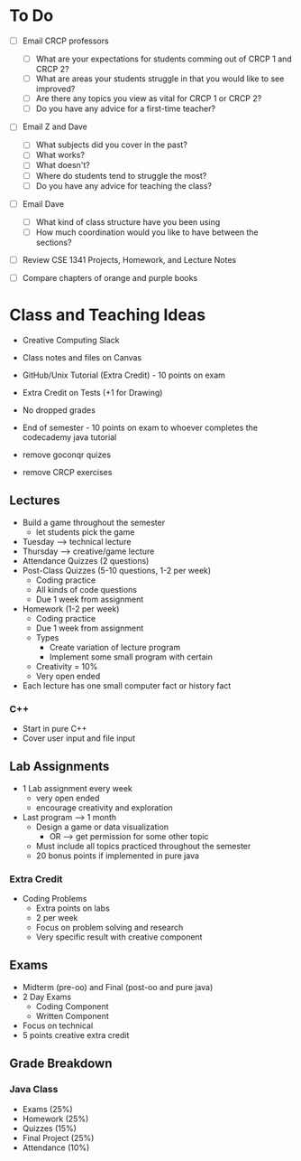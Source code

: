 # To Do

 - [ ] Email CRCP professors
   - [ ] What are your expectations for students comming out of CRCP 1 and CRCP 2?
   - [ ] What are areas your students struggle in that you would like to see improved?
   - [ ] Are there any topics you view as vital for CRCP 1 or CRCP 2?
   - [ ] Do you have any advice for a first-time teacher?

 - [ ] Email Z and Dave
   - [ ] What subjects did you cover in the past?
   - [ ] What works?
   - [ ] What doesn't?
   - [ ] Where do students tend to struggle the most?
   - [ ] Do you have any advice for teaching the class?

 - [ ] Email Dave
   - [ ] What kind of class structure have you been using
   - [ ] How much coordination would you like to have between the sections?

 - [ ] Review CSE 1341 Projects, Homework, and Lecture Notes

 - [ ] Compare chapters of orange and purple books

# Class and Teaching Ideas

  * Creative Computing Slack
  * Class notes and files on Canvas
  * GitHub/Unix Tutorial (Extra Credit) - 10 points on exam
  * Extra Credit on Tests (+1 for Drawing)
  * No dropped grades
  * End of semester - 10 points on exam to whoever completes the codecademy java tutorial

  * remove goconqr quizes
  * remove CRCP exercises

## Lectures

  * Build a game throughout the semester
    * let students pick the game
  * Tuesday --> technical lecture
  * Thursday --> creative/game lecture
  * Attendance Quizzes (2 questions)
  * Post-Class Quizzes (5-10 questions, 1-2 per week)
    * Coding practice
    * All kinds of code questions
    * Due 1 week from assignment
  * Homework (1-2 per week)
    * Coding practice
    * Due 1 week from assignment
    * Types
      * Create variation of lecture program
      * Implement some small program with certain
    * Creativity = 10% 
    * Very open ended
  * Each lecture has one small computer fact or history fact

### C++

  * Start in pure C++
  * Cover user input and file input

## Lab Assignments

  * 1 Lab assignment every week
    * very open ended
    * encourage creativity and exploration
  * Last program --> 1 month
    * Design a game or data visualization
      * OR --> get permission for some other topic
    * Must include all topics practiced throughout the semester
    * 20 bonus points if implemented in pure java
    
### Extra Credit

  * Coding Problems
    * Extra points on labs
    * 2 per week
    * Focus on problem solving and research
    * Very specific result with creative component

## Exams

  * Midterm (pre-oo) and Final (post-oo and pure java)
  * 2 Day Exams
    * Coding Component
    * Written Component
  * Focus on technical
  * 5 points creative extra credit

## Grade Breakdown

### Java Class

  * Exams (25%)
  * Homework (25%)
  * Quizzes (15%)
  * Final Project (25%)
  * Attendance (10%)